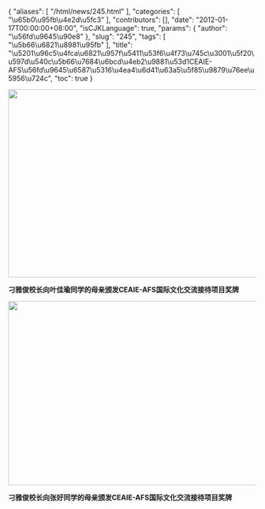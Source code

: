 {
    "aliases": [
        "/html/news/245.html"
    ],
    "categories": [
        "\u65b0\u95fb\u4e2d\u5fc3"
    ],
    "contributors": [],
    "date": "2012-01-17T00:00:00+08:00",
    "isCJKLanguage": true,
    "params": {
        "author": "\u56fd\u9645\u90e8"
    },
    "slug": "245",
    "tags": [
        "\u5b66\u6821\u8981\u95fb"
    ],
    "title": "\u5201\u96c5\u4fca\u6821\u957f\u5411\u53f6\u4f73\u745c\u3001\u5f20\u597d\u540c\u5b66\u7684\u6bcd\u4eb2\u9881\u53d1CEAIE-AFS\u56fd\u9645\u6587\u5316\u4ea4\u6d41\u63a5\u5f85\u9879\u76ee\u5956\u724c",
    "toc": true
}

<img
    src="https://cdn.tfls.online/mirror/full/7fc62fde95c924473d17ae01e2bf986272b87d68.jpg"
    style="display:block;margin-left:auto;margin-right:auto;"
    decoding="async"
    fetchpriority="auto"
    loading="lazy"
    height="382"
    width="600"
/>

**刁雅俊校长向叶佳瑜同学的母亲颁发CEAIE-AFS国际文化交流接待项目奖牌**

**<img
    src="https://cdn.tfls.online/mirror/full/94653bf92ae175273d0ef769b33dc4689bd1b811.jpg"
    style="display:block;margin-left:auto;margin-right:auto;"
    decoding="async"
    fetchpriority="auto"
    loading="lazy"
    height="374"
    width="600"
/>**

**刁雅俊校长向张好同学的母亲颁发CEAIE-AFS国际文化交流接待项目奖牌**

